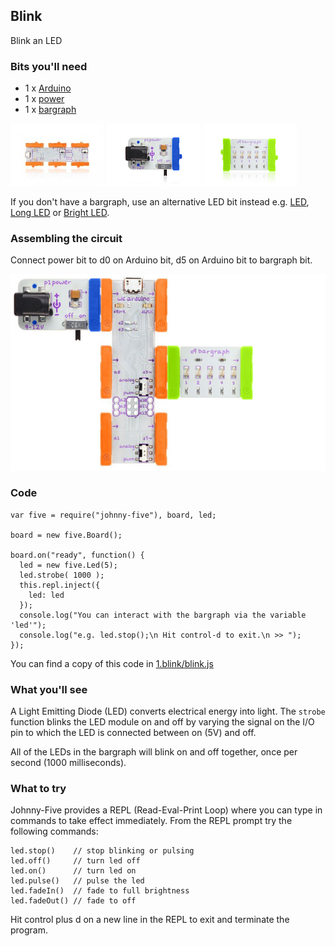 ## Blink

Blink an LED

### Bits you'll need

* 1 x [Arduino](http://littlebits.cc/bits/arduino)
* 1 x [power](http://littlebits.cc/bits/littlebits-power)
* 1 x [bargraph](http://littlebits.cc/bits/bargraph) 

![image](../images/arduino.jpg)
![image](../images/power.jpg)
![image](../images/bargraph.jpg)


If you don't have a bargraph, use an alternative LED bit instead e.g. [LED](http://littlebits.cc/bits/led), [Long LED](http://littlebits.cc/bits/long-led) or [Bright LED](http://littlebits.cc/bits/bright-led).

### Assembling the circuit

Connect power bit to d0 on Arduino bit, d5 on Arduino bit to bargraph bit.

![image](../images/blink.jpg)

### Code

    var five = require("johnny-five"), board, led;

    board = new five.Board();

    board.on("ready", function() {
      led = new five.Led(5);
      led.strobe( 1000 );
      this.repl.inject({
        led: led
      });
      console.log("You can interact with the bargraph via the variable 'led'");
      console.log("e.g. led.stop();\n Hit control-d to exit.\n >> ");
    });

You can find a copy of this code in [1.blink/blink.js](./blink.js)

### What you'll see

A Light Emitting Diode (LED) converts electrical energy into light. The `strobe` function blinks the LED module on and off by varying the signal on the I/O pin to which the LED is connected between on (5V) and off.

All of the LEDs in the bargraph will blink on and off together, once per second (1000 milliseconds).

### What to try

Johnny-Five provides a REPL (Read-Eval-Print Loop) where you can type in commands to take effect immediately. From the REPL prompt try the following commands:

    led.stop()    // stop blinking or pulsing
    led.off()     // turn led off
    led.on()      // turn led on
    led.pulse()   // pulse the led
    led.fadeIn()  // fade to full brightness
    led.fadeOut() // fade to off

Hit control plus d on a new line in the REPL to exit and terminate the program.
